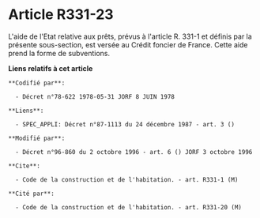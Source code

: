 # Article R331-23

L'aide de l'Etat relative aux prêts, prévus à l'article R. 331-1 et définis par la présente sous-section, est versée au
Crédit foncier de France. Cette aide prend la forme de subventions.

**Liens relatifs à cet article**

	**Codifié par**:

	  - Décret n°78-622 1978-05-31 JORF 8 JUIN 1978

	**Liens**:

	  - SPEC_APPLI: Décret n°87-1113 du 24 décembre 1987 - art. 3 ()

	**Modifié par**:

	  - Décret n°96-860 du 2 octobre 1996 - art. 6 () JORF 3 octobre 1996

	**Cite**:

	  - Code de la construction et de l'habitation. - art. R331-1 (M)

	**Cité par**:

	  - Code de la construction et de l'habitation. - art. R331-20 (M)
